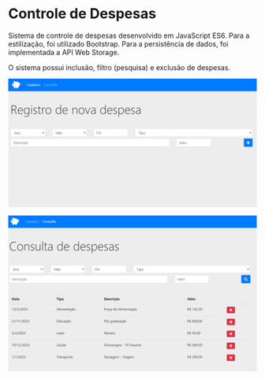 # Controle de Despesas

Sistema de controle de despesas desenvolvido em JavaScript ES6. Para a estilização, foi utilizado Bootstrap. Para a persistência de dados, foi implementada a API Web Storage.

O sistema possui inclusão, filtro (pesquisa) e exclusão de despesas.

![Tela inicial](https://github.com/FilipeDuart/Controle-De-Despesas/blob/main/tela_inicial.png)

![Tela Consulta](https://github.com/FilipeDuart/Controle-De-Despesas/blob/main/tela_consulta.png)
